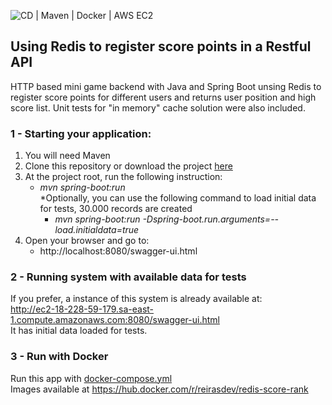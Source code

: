 ![CD | Maven | Docker | AWS EC2](https://github.com/reirasdev/score-rank/workflows/CD%20%7C%20Maven%20%7C%20Docker%20%7C%20AWS%20EC2/badge.svg?branch=master)

## Using Redis to register score points in a Restful API
HTTP based mini game backend with Java and Spring Boot unsing Redis to register score points for different users and returns user position and high score list. Unit tests for "in memory" cache solution were also included.

### 1 - Starting your application:
1. You will need Maven</br>
2. Clone this repository or download the project [here](https://github.com/reirasdev/score-rank/archive/master.zip)
3. At the project root, run the following instruction:
   - *mvn spring-boot:run*</br>
   *Optionally, you can use the following command to load initial data for tests, 30.000 records are created</br>
      - *mvn spring-boot:run -Dspring-boot.run.arguments=--load.initialdata=true* 
4. Open your browser and go to:
   - http://localhost:8080/swagger-ui.html

### 2 - Running system with available data for tests
If you prefer, a instance of this system is already available at: </br>
http://ec2-18-228-59-179.sa-east-1.compute.amazonaws.com:8080/swagger-ui.html</br>
It has initial data loaded for tests.

### 3 - Run with Docker
Run this app with [docker-compose.yml](https://github.com/reirasdev/score-rank/blob/master/docker-compose.yml)</br>
Images available at https://hub.docker.com/r/reirasdev/redis-score-rank
